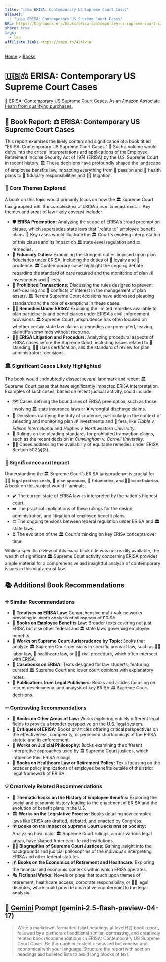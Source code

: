 ```yaml
---
title: "🇺🇸⚖️ ERISA: Contemporary US Supreme Court Cases"
aliases:
  - "🇺🇸⚖️ ERISA: Contemporary US Supreme Court Cases"
URL: https://bagrounds.org/books/erisa-contemporary-us-supreme-court-cases
share: true
tags:
  - law
affiliate link: https://amzn.to/43tlvjW
---
```

[Home](../index.md) > [Books](./index.md)  
# 🇺🇸⚖️ ERISA: Contemporary US Supreme Court Cases  
[🛒 ERISA: Contemporary US Supreme Court Cases. As an Amazon Associate I earn from qualifying purchases.](https://amzn.to/43tlvjW)  
  
## 📖 Book Report: ⚖️ ERISA: Contemporary US Supreme Court Cases  
  
This report examines the likely content and significance of a book titled "ERISA: Contemporary US Supreme Court Cases." 📖 Such a volume would delve into the critical interpretations and applications of the Employee Retirement Income Security Act of 1974 (ERISA) by the U.S. Supreme Court in recent history. 🏛️ These decisions have profoundly shaped the landscape of employee benefits law, impacting everything from 👴 pension and 🏥 health plans to 💼 fiduciary responsibilities and 👨‍⚖️ litigation.  
  
### 🔑 Core Themes Explored  
  
A book on this topic would primarily focus on how the 🏛️ Supreme Court has grappled with the complexities of ERISA since its enactment. 💡 Key themes and areas of law likely covered include:  
  
* 🛡️ **ERISA Preemption:** Analyzing the scope of ERISA's broad preemption clause, which supersedes state laws that "relate to" employee benefit plans. 📜 Key cases would illustrate the 🏛️ Court's evolving interpretation of this clause and its impact on 🏛️ state-level regulation and ⚖️ remedies.  
* 🤝 **Fiduciary Duties:** Examining the stringent duties imposed upon plan fiduciaries under ERISA, including the duties of 🫡 loyalty and 🧠 prudence. 🏛️ Contemporary cases highlight the ongoing debate regarding the standard of care required and the monitoring of plan 💰 investments and 🧾 fees.  
* 🚫 **Prohibited Transactions:** Discussing the rules designed to prevent self-dealing and 🤼 conflicts of interest in the management of plan assets. 🏛️ Recent Supreme Court decisions have addressed pleading standards and the role of exemptions in these cases.  
* 🧑‍⚕️ **Remedies Under ERISA:** Exploring the limited remedies available to plan participants and beneficiaries under ERISA's civil enforcement provisions. 🏛️ Supreme Court jurisprudence has often focused on whether certain state law claims or remedies are preempted, leaving plaintiffs sometimes without recourse.  
* 👨‍⚖️ **ERISA Litigation and Procedure:** Analyzing procedural aspects of ERISA cases before the Supreme Court, including issues related to 🧍 standing, 👨‍⚖️ class certification, and the standard of review for plan administrators' decisions.  
  
### 🏛️ Significant Cases Likely Highlighted  
  
The book would undoubtedly dissect several landmark and recent 🏛️ Supreme Court cases that have significantly impacted ERISA interpretation. Examples of such cases, based on recent judicial activity, could include:  
  
* 🗺️ Cases defining the boundaries of ERISA preemption, such as those involving 🏛️ state insurance laws or ❌ wrongful discharge claims.  
* 🧠 Decisions clarifying the duty of prudence, particularly in the context of selecting and monitoring plan 💰 investments and 🧾 fees, like *Tibble v. Edison International* and *Hughes v. Northwestern University*.  
* 📜 Rulings on the pleading standards for prohibited transaction claims, such as the recent decision in *Cunningham v. Cornell University*.  
* 🧑‍⚖️ Cases addressing the availability of equitable remedies under ERISA Section 502(a)(3).  
  
### 💯 Significance and Impact  
  
Understanding the 🏛️ Supreme Court's ERISA jurisprudence is crucial for 👨‍⚖️ legal professionals, 🏢 plan sponsors, 💼 fiduciaries, and 🧑‍⚕️ beneficiaries. A book on this subject would illuminate:  
  
* ✔️ The current state of ERISA law as interpreted by the nation's highest court.  
* ➡️ The practical implications of these rulings for the design, administration, and litigation of employee benefit plans.  
* ⚖️ The ongoing tensions between federal regulation under ERISA and 🏛️ state laws.  
* ⏳ The evolution of the 🏛️ Court's thinking on key ERISA concepts over time.  
  
While a specific review of this exact book title was not readily available, the wealth of significant 🏛️ Supreme Court activity concerning ERISA provides ample material for a comprehensive and insightful analysis of contemporary issues in this vital area of law.  
  
## 📚 Additional Book Recommendations  
  
### ➕ Similar Recommendations  
  
* 📖 **Treatises on ERISA Law:** Comprehensive multi-volume works providing in-depth analysis of all aspects of ERISA.  
* 📖 **Books on Employee Benefits Law:** Broader texts covering not just ERISA but also other federal and 🏛️ state laws governing employee benefits.  
* 📖 **Works on Supreme Court Jurisprudence by Topic:** Books that analyze 🏛️ Supreme Court decisions in specific areas of law, such as 🧑‍💼 labor law, 🏥 healthcare law, or 👨‍⚖️ civil procedure, which often intersect with ERISA.  
* 📖 **Casebooks on ERISA:** Texts designed for law students, featuring curated 🏛️ Supreme Court and lower court opinions with explanatory notes.  
* 📰 **Publications from Legal Publishers:** Books and articles focusing on recent developments and analysis of key ERISA 🏛️ Supreme Court decisions.  
  
### ➖ Contrasting Recommendations  
  
* 📖 **Books on Other Areas of Law:** Works exploring entirely different legal fields to provide a broader perspective on the U.S. legal system.  
* 🤔 **Critiques of ERISA:** Books or articles offering critical perspectives on the effectiveness, complexity, or perceived shortcomings of the ERISA statute and its enforcement.  
* 🧠 **Works on Judicial Philosophy:** Books examining the different interpretive approaches used by 🏛️ Supreme Court justices, which influence their ERISA rulings.  
* 📖 **Books on Healthcare Law or Retirement Policy:** Texts focusing on the broader policy implications of employee benefits outside of the strict legal framework of ERISA.  
  
### 💡 Creatively Related Recommendations  
  
* 📜 **Thematic Books on the History of Employee Benefits:** Exploring the social and economic history leading to the enactment of ERISA and the evolution of benefit plans in the U.S.  
* 🏛️ **Works on the Legislative Process:** Books detailing how complex laws like ERISA are drafted, debated, and enacted by Congress.  
* 🌍 **Books on the Impact of Supreme Court Decisions on Society:** Analyzing how major 🏛️ Supreme Court rulings, across various legal areas, have shaped American life and institutions.  
* 🧑‍⚖️ **Biographies of Supreme Court Justices:** Gaining insight into the backgrounds and judicial philosophies of the individuals interpreting ERISA and other federal statutes.  
* 💰 **Books on the Economics of Retirement and Healthcare:** Exploring the financial and economic contexts within which ERISA operates.  
* 🎭 **Fictional Works:** Novels or plays that touch upon themes of retirement, healthcare access, corporate responsibility, or 👨‍⚖️ legal disputes, which could provide a narrative counterpoint to the legal analysis.  
  
## 💬 [Gemini](../software/gemini.md) Prompt (gemini-2.5-flash-preview-04-17)  
> Write a markdown-formatted (start headings at level H2) book report, followed by a plethora of additional similar, contrasting, and creatively related book recommendations on ERISA: Contemporary US Supreme Court Cases. Be thorough in content discussed but concise and economical with your language. Structure the report with section headings and bulleted lists to avoid long blocks of text.